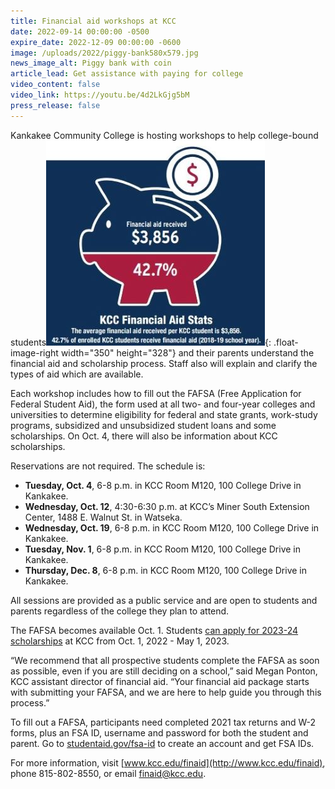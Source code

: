 ```yaml
---
title: Financial aid workshops at KCC
date: 2022-09-14 00:00:00 -0500
expire_date: 2022-12-09 00:00:00 -0600
image: /uploads/2022/piggy-bank580x579.jpg
news_image_alt: Piggy bank with coin
article_lead: Get assistance with paying for college
video_content: false
video_link: https://youtu.be/4d2LkGjg5bM
press_release: false
---
```

Kankakee Community College is hosting workshops to help college-bound students![KCC Financial Aid Stats - Average Financial Aid award $3,856 and 42.7% of KCC students receive financial aid. from 2018-19 school year report.](/uploads/2022/piggybank-350x328.jpg "KCC Financial Aid Stats"){: .float-image-right width="350" height="328"} and their parents understand the financial aid and scholarship process. Staff also will explain and clarify the types of aid which are available.

Each workshop includes how to fill out the FAFSA (Free Application for Federal Student Aid), the form used at all two- and four-year colleges and universities to determine eligibility for federal and state grants, work-study programs, subsidized and unsubsidized student loans and some scholarships. On Oct. 4, there will also be information about KCC scholarships.

Reservations are not required. The schedule is:

* **Tuesday, Oct. 4**, 6-8 p.m. in KCC Room M120, 100 College Drive in Kankakee.
* **Wednesday, Oct. 12**, 4:30-6:30 p.m. at KCC’s Miner South Extension Center, 1488 E. Walnut St. in Watseka.
* **Wednesday, Oct. 19**, 6-8 p.m. in KCC Room M120, 100 College Drive in Kankakee.
* **Tuesday, Nov. 1**, 6-8 p.m. in KCC Room M120, 100 College Drive in Kankakee.
* **Thursday, Dec. 8**, 6-8 p.m. in KCC Room M120, 100 College Drive in Kankakee.

All sessions are provided as a public service and are open to students and parents regardless of the college they plan to attend.

The FAFSA becomes available Oct. 1. Students [can apply for 2023-24 scholarships](https://foundation.kcc.edu/scholarships/) at KCC from Oct. 1, 2022 - May 1, 2023.

“We recommend that all prospective students complete the FAFSA as soon as possible, even if you are still deciding on a school,” said Megan Ponton, KCC assistant director of financial aid. “Your financial aid package starts with submitting your FAFSA, and we are here to help guide you through this process.”

To fill out a FAFSA, participants need completed 2021 tax returns and W-2 forms, plus an FSA ID, username and password for both the student and parent. Go to&nbsp;[studentaid.gov/fsa-id](https://studentaid.gov/fsa-id/sign-in/landing)&nbsp;to create an account and get FSA IDs.

For more information, visit [www.kcc.edu/finaid](http://www.kcc.edu/finaid), phone 815-802-8550, or email [finaid@kcc.edu](mailto:finaid@kcc.edu).

&nbsp;
